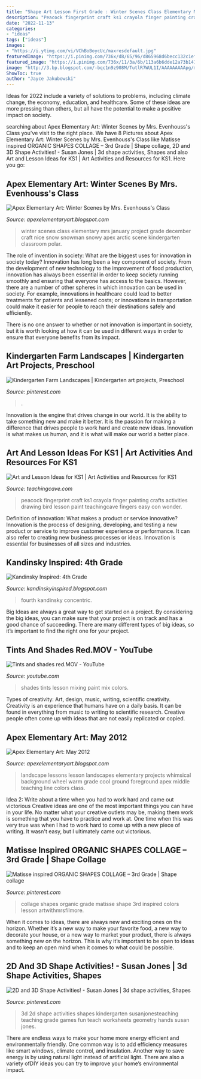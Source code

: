 ```yaml
---
title: "Shape Art Lesson First Grade : Winter Scenes Class Elementary Mrs January Project Grade December Craft Nice Snow Snowman Snowy Apex Arctic Scene Kindergarten Classroom Polar"
description: "Peacock fingerprint craft ks1 crayola finger painting crafts activities drawing bird lesson paint teachingcave fingers easy con wonder"
date: "2022-11-13"
categories:
- "ideas"
tags: ["ideas"]
images:
- "https://i.ytimg.com/vi/VChBoBoycUc/maxresdefault.jpg"
featuredImage: "https://i.pinimg.com/736x/d8/65/96/d865968d6becc132c1ef4ebd85c5fb15.jpg"
featured_image: "https://i.pinimg.com/736x/11/3a/6b/113a6b6dde12a73b141f137c66c534bb.jpg"
image: "http://3.bp.blogspot.com/-bqc1n9z908M/TutlR7WUL1I/AAAAAAAAApg/maQxuNK84LY/s1600/image_1.jpeg"
ShowToc: true
author: "Jayce Jakubowski"
---
```



Ideas for 2022 include a variety of solutions to problems, including climate change, the economy, education, and healthcare. Some of these ideas are more pressing than others, but all have the potential to make a positive impact on society.

	

		
searching about Apex Elementary Art: Winter Scenes by Mrs. Evenhouss&#039;s Class you've visit to the right place. We have 8 Pictures about Apex Elementary Art: Winter Scenes by Mrs. Evenhouss&#039;s Class like Matisse inspired ORGANIC SHAPES COLLAGE – 3rd Grade | Shape collage, 2D and 3D Shape Activities! - Susan Jones | 3d shape activities, Shapes and also Art and Lesson Ideas for KS1 | Art Activities and Resources for KS1. Here you go:
		
    
## Apex Elementary Art: Winter Scenes By Mrs. Evenhouss&#039;s Class

<img loading=lazy src="http://3.bp.blogspot.com/-bqc1n9z908M/TutlR7WUL1I/AAAAAAAAApg/maQxuNK84LY/s1600/image_1.jpeg" onerror="this.onerror=null;this.src='https://tse2.mm.bing.net/th?id=OIP.in6NamiXn-3AVo2x0GDq6AHaJ6&amp;pid=15.1';" alt="Apex Elementary Art: Winter Scenes by Mrs. Evenhouss&#039;s Class">

_Source: apexelementaryart.blogspot.com_

>winter scenes class elementary mrs january project grade december craft nice snow snowman snowy apex arctic scene kindergarten classroom polar. 

	

The role of invention in society: What are the biggest uses for innovation in society today?
Innovation has long been a key component of society. From the development of new technology to the improvement of food production, innovation has always been essential in order to keep society running smoothly and ensuring that everyone has access to the basics. 
However, there are a number of other spheres in which innovation can be used in society. For example, innovations in healthcare could lead to better treatments for patients and lessened costs; or innovations in transportation could make it easier for people to reach their destinations safely and efficiently. 

There is no one answer to whether or not innovation is important in society, but it is worth looking at how it can be used in different ways in order to ensure that everyone benefits from its impact.

    
## Kindergarten Farm Landscapes | Kindergarten Art Projects, Preschool

<img loading=lazy src="https://i.pinimg.com/736x/d8/65/96/d865968d6becc132c1ef4ebd85c5fb15.jpg" onerror="this.onerror=null;this.src='https://tse4.mm.bing.net/th?id=OIP.Rh35lle2szOwbeAoem9eEwHaJ3&amp;pid=15.1';" alt="Kindergarten Farm Landscapes | Kindergarten art projects, Preschool">

_Source: pinterest.com_

>. 

	

Innovation is the engine that drives change in our world. It is the ability to take something new and make it better. It is the passion for making a difference that drives people to work hard and create new ideas. Innovation is what makes us human, and it is what will make our world a better place.

    
## Art And Lesson Ideas For KS1 | Art Activities And Resources For KS1

<img loading=lazy src="https://www.teachingcave.com/wp-content/uploads/2013/11/Peacock.jpg" onerror="this.onerror=null;this.src='https://tse3.mm.bing.net/th?id=OIP.lviO8M1SY-amtIYPvKIAhgHaFw&amp;pid=15.1';" alt="Art and Lesson Ideas for KS1 | Art Activities and Resources for KS1">

_Source: teachingcave.com_

>peacock fingerprint craft ks1 crayola finger painting crafts activities drawing bird lesson paint teachingcave fingers easy con wonder. 

	

Definition of innovation: What makes a product or service innovative?
Innovation is the process of designing, developing, and testing a new product or service to improve customer experience or performance. It can also refer to creating new business processes or ideas. Innovation is essential for businesses of all sizes and industries.

    
## Kandinsky Inspired: 4th Grade

<img loading=lazy src="http://4.bp.blogspot.com/-gwMLeITDA98/U_4HBaCc2RI/AAAAAAAAACE/wn9UenEOpi4/s1600/IMG_5086.JPG" onerror="this.onerror=null;this.src='https://tse2.mm.bing.net/th?id=OIP.4DBI8pGPbhPsqGBSuZApXgHaHK&amp;pid=15.1';" alt="Kandinsky Inspired: 4th Grade">

_Source: kandinskyinspired.blogspot.com_

>fourth kandinsky concentric. 

	

Big Ideas are always a great way to get started on a project. By considering the big ideas, you can make sure that your project is on track and has a good chance of succeeding. There are many different types of big ideas, so it’s important to find the right one for your project.

    
## Tints And Shades Red.MOV - YouTube

<img loading=lazy src="https://i.ytimg.com/vi/VChBoBoycUc/maxresdefault.jpg" onerror="this.onerror=null;this.src='https://tse2.mm.bing.net/th?id=OIP.yz4uDsvNsjX117-s-yKaFQHaEK&amp;pid=15.1';" alt="Tints and shades red.MOV - YouTube">

_Source: youtube.com_

>shades tints lesson mixing paint mix colors. 

	

Types of creativity: Art, design, music, writing, scientific creativity.
Creativity is an experience that humans have on a daily basis. It can be found in everything from music to writing to scientific research. Creative people often come up with ideas that are not easily replicated or copied.

    
## Apex Elementary Art: May 2012

<img loading=lazy src="http://1.bp.blogspot.com/-3bbPixY3JQs/T7-nhYQO68I/AAAAAAAABjY/cQW-K9td2rQ/s1600/sunset5.jpeg" onerror="this.onerror=null;this.src='https://tse3.mm.bing.net/th?id=OIP.bI-J9-LP5a_lTin7Au5Q_gHaFi&amp;pid=15.1';" alt="Apex Elementary Art: May 2012">

_Source: apexelementaryart.blogspot.com_

>landscape lessons lesson landscapes elementary projects whimsical background wheel warm grade cool ground foreground apex middle teaching line colors class. 

	

Idea 2: Write about a time when you had to work hard and came out victorious
Creative ideas are one of the most important things you can have in your life. No matter what your creative outlets may be, making them work is something that you have to practice and work at. One time when this was very true was when I had to work hard to come up with a new piece of writing. It wasn't easy, but I ultimately came out victorious.

    
## Matisse Inspired ORGANIC SHAPES COLLAGE – 3rd Grade | Shape Collage

<img loading=lazy src="https://i.pinimg.com/736x/13/8f/45/138f45f5763d42e22eb310ef4aa818ff.jpg" onerror="this.onerror=null;this.src='https://tse4.mm.bing.net/th?id=OIP.dknm3Km7YxZpmRcY4KbibQHaKR&amp;pid=15.1';" alt="Matisse inspired ORGANIC SHAPES COLLAGE – 3rd Grade | Shape collage">

_Source: pinterest.com_

>collage shapes organic grade matisse shape 3rd inspired colors lesson artwithmrsfilmore. 

	

When it comes to ideas, there are always new and exciting ones on the horizon. Whether it’s a new way to make your favorite food, a new way to decorate your house, or a new way to market your product, there is always something new on the horizon. This is why it’s important to be open to ideas and to keep an open mind when it comes to what could be possible.

    
## 2D And 3D Shape Activities! - Susan Jones | 3d Shape Activities, Shapes

<img loading=lazy src="https://i.pinimg.com/736x/11/3a/6b/113a6b6dde12a73b141f137c66c534bb.jpg" onerror="this.onerror=null;this.src='https://tse4.mm.bing.net/th?id=OIP.DUy1_WcIvLC0WVEF_8YhbwHaNN&amp;pid=15.1';" alt="2D and 3D Shape Activities! - Susan Jones | 3d shape activities, Shapes">

_Source: pinterest.com_

>3d 2d shape activities shapes kindergarten susanjonesteaching teaching grade games fun teach worksheets geometry hands susan jones. 

	

There are endless ways to make your home more energy efficient and environmentally friendly. One common way is to add efficiency measures like smart windows, climate control, and insulation. Another way to save energy is by using natural light instead of artificial light. There are also a variety ofDIY ideas you can try to improve your home’s environmental impact.

